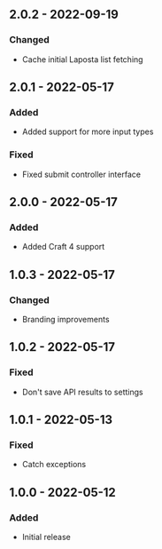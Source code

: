 ## 2.0.2 - 2022-09-19

### Changed
- Cache initial Laposta list fetching

## 2.0.1 - 2022-05-17

### Added
- Added support for more input types

### Fixed
- Fixed submit controller interface

## 2.0.0 - 2022-05-17

### Added
- Added Craft 4 support

## 1.0.3 - 2022-05-17

### Changed
- Branding improvements

## 1.0.2 - 2022-05-17

### Fixed
- Don't save API results to settings

## 1.0.1 - 2022-05-13

### Fixed
- Catch exceptions

## 1.0.0 - 2022-05-12

### Added
- Initial release
